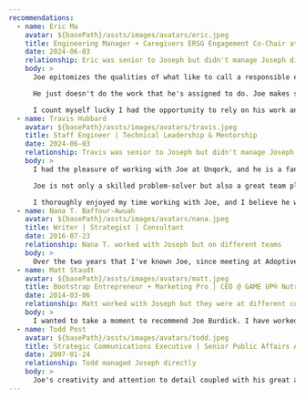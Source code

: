 ```yaml
---
recommendations:
  - name: Eric Ma
    avatar: ${basePath}/assts/images/avatars/eric.jpeg
    title: Engineering Manager + Caregivers ERSG Engagement Co-Chair at Unqork
    date: 2024-06-03
    relationship: Eric was senior to Joseph but didn't manage Joseph directly
    body: >
      Joe epitomizes the qualities of what like to call a responsible engineer. It's one thing to be good at writing code (which Joe is) and it's another to go the extra mile.

      He just doesn't do the work that he's assigned to do. Joe makes sure to understand the why. This is how you get output from an engineering team that is high quality, that catches edge cases, and that truly solves the problems presenting your users, by having an engineer like Joe asking the right questions and leading by example.

      I count myself lucky I had the opportunity to rely on his work and envy whoever gets to work with him in his career.
  - name: Travis Hubbard
    avatar: ${basePath}/assts/images/avatars/travis.jpeg
    title: Staff Engineer | Technical Leadership & Mentorship
    date: 2024-06-03
    relationship: Travis was senior to Joseph but didn't manage Joseph directly
    body: >
      I had the pleasure of working with Joe at Unqork, and he is a fantastic engineer with a remarkable eye for UI/UX and accessibility. Joe excels at asking insightful questions and raising important considerations, helping teams break down work and fully understand requirements. His deeply analytical mindset enables him to solve business challenges in a holistic and effective manner.

      Joe is not only a skilled problem-solver but also a great team player. He actively supports his teammates, always being one of the first to jump on calls to answer questions or provide a second pair of eyes. His commitment to driving code quality is evident through his thorough PR comments and willingness to pair with other developers.

      I thoroughly enjoyed my time working with Joe, and I believe he would be a brilliant addition to any team.
  - name: Nana T. Baffour-Awuah
    avatar: ${basePath}/assts/images/avatars/nana.jpeg
    title: Writer | Strategist | Consultant
    date: 2016-07-23
    relationship: Nana T. worked with Joseph but on different teams
    body: >
      Over the two years that I've known Joe, since meeting at Adoptive, I've had the opportunity to work with and get to know one of the most hardworking, creative, resolute and generous people I've met in my career thus far. Joe's work ethic is impeccable, and he is a genuinely generous person who gives of himself to both his work and his team. Joe is an asset--any team would be very lucky to have him!
  - name: Matt Staudt
    avatar: ${basePath}/assts/images/avatars/matt.jpeg
    title: Bootstrap Entrepreneur + Marketing Pro | CEO @ GAME UP® Nutrition | President STAUDT agency | Created/Sold High Rollerz® Jiu Jitsu
    date: 2014-03-06
    relationship: Matt worked with Joseph but they were at different companies
    body: >
      I wanted to take a moment to recommend Joe Burdick. I have worked with Joe not only in his current role as Founder of Joey Labs but also during both of our time at SGC. Having worked with Joe on multiple projects I am extremely confident in his abilities and work ethic which both exceed what I am accustomed to. Joe is my first call when I have a technical question and he has never ceased to amaze me with his insight and can-do attitude. He is extremely knowledgable and is a problem solver. Joe is a rare find, a pleasure to work with and as a result of his expertise and professionalism is an extremely valuable addition to any team.
  - name: Todd Post
    avatar: ${basePath}/assts/images/avatars/todd.jpeg
    title: Strategic Communications Executive | Senior Public Affairs Advisor | Communications Specialist | Vice President of Communications / In-House + Agency → Humanizing integrated strategic communications
    date: 2007-01-24
    relationship: Todd managed Joseph directly
    body: >
      Joe's creativity and attention to detail coupled with his great attitude and sense of humor made him a valuable asset to the department, especially when it came to graphic design, web page management, and other technical skills.
---
```


